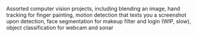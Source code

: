 Assorted computer vision projects, including blending an image, hand tracking for finger painting, motion detection that texts you a screenshot upon detection, face segmentation for makeup filter and login (WIP, slow), object classification for webcam and sonar
